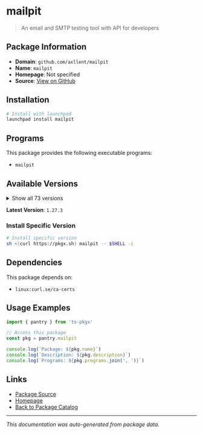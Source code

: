 # mailpit

> An email and SMTP testing tool with API for developers

## Package Information

- **Domain**: `github.com/axllent/mailpit`
- **Name**: `mailpit`
- **Homepage**: Not specified
- **Source**: [View on GitHub](https://github.com/pkgxdev/pantry/tree/main/projects/github.com/axllent/mailpit/package.yml)

## Installation

```bash
# Install with launchpad
launchpad install mailpit
```

## Programs

This package provides the following executable programs:

- `mailpit`

## Available Versions

<details>
<summary>Show all 73 versions</summary>

- `1.27.3`, `1.27.2`, `1.27.1`, `1.27.0`, `1.26.2`
- `1.26.1`, `1.26.0`, `1.25.1`, `1.25.0`, `1.24.2`
- `1.24.1`, `1.24.0`, `1.23.2`, `1.23.1`, `1.23.0`
- `1.22.3`, `1.22.2`, `1.22.1`, `1.22.0`, `1.21.8`
- `1.21.7`, `1.21.6`, `1.21.5`, `1.21.4`, `1.21.3`
- `1.21.2`, `1.21.1`, `1.21.0`, `1.20.7`, `1.20.6`
- `1.20.5`, `1.20.4`, `1.20.3`, `1.20.2`, `1.20.1`
- `1.20.0`, `1.19.3`, `1.19.2`, `1.19.1`, `1.19.0`
- `1.18.7`, `1.18.6`, `1.18.5`, `1.18.4`, `1.18.3`
- `1.18.2`, `1.18.1`, `1.18.0`, `1.17.1`, `1.17.0`
- `1.16.0`, `1.15.1`, `1.15.0`, `1.14.4`, `1.14.3`
- `1.14.2`, `1.14.1`, `1.14.0`, `1.13.3`, `1.13.2`
- `1.13.1`, `1.13.0`, `1.12.1`, `1.12.0`, `1.11.1`
- `1.11.0`, `1.10.4`, `1.10.3`, `1.10.2`, `1.10.1`
- `1.10.0`, `1.9.10`, `1.9.9`

</details>

**Latest Version**: `1.27.3`

### Install Specific Version

```bash
# Install specific version
sh <(curl https://pkgx.sh) mailpit -- $SHELL -i
```

## Dependencies

This package depends on:

- `linux:curl.se/ca-certs`

## Usage Examples

```typescript
import { pantry } from 'ts-pkgx'

// Access this package
const pkg = pantry.mailpit

console.log(`Package: ${pkg.name}`)
console.log(`Description: ${pkg.description}`)
console.log(`Programs: ${pkg.programs.join(', ')}`)
```

## Links

- [Package Source](https://github.com/pkgxdev/pantry/tree/main/projects/github.com/axllent/mailpit/package.yml)
- [Homepage](#)
- [Back to Package Catalog](../../../package-catalog.md)

---

*This documentation was auto-generated from package data.*
